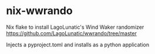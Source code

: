 # nix-wwrando
Nix flake to install LagoLunatic's Wind Waker randomizer
https://github.com/LagoLunatic/wwrando/tree/master

Injects a pyproject.toml and installs as a python application
